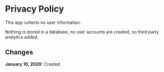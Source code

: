 # Privacy Policy

This app collects no user information. 

Nothing is stored in a database, no user accounts are created, no third party analytics added.


## Changes

__January 10, 2020:__ Created
